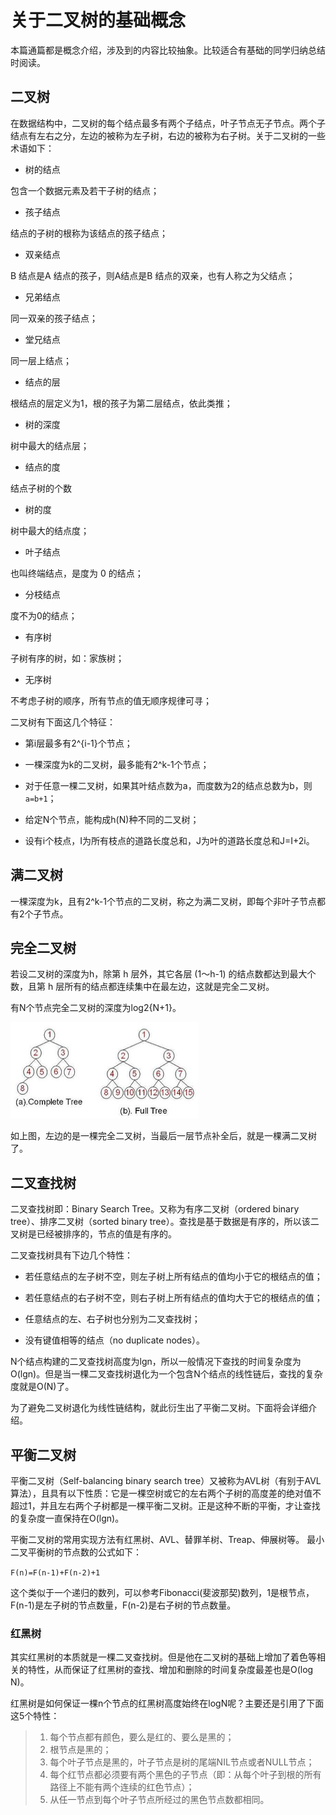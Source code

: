 # 关于二叉树的基础概念

本篇通篇都是概念介绍，涉及到的内容比较抽象。比较适合有基础的同学归纳总结时阅读。

## 二叉树

在数据结构中，二叉树的每个结点最多有两个子结点，叶子节点无子节点。两个子结点有左右之分，左边的被称为左子树，右边的被称为右子树。关于二叉树的一些术语如下：

* 树的结点

包含一个数据元素及若干子树的结点；

* 孩子结点

结点的子树的根称为该结点的孩子结点；

* 双亲结点

B 结点是A 结点的孩子，则A结点是B 结点的双亲，也有人称之为父结点；

* 兄弟结点

同一双亲的孩子结点；

* 堂兄结点

同一层上结点；

* 结点的层

根结点的层定义为1，根的孩子为第二层结点，依此类推；

* 树的深度

树中最大的结点层；

* 结点的度

结点子树的个数

* 树的度

树中最大的结点度；

* 叶子结点

也叫终端结点，是度为 0 的结点；

* 分枝结点

度不为0的结点；

* 有序树

子树有序的树，如：家族树；

* 无序树

不考虑子树的顺序，所有节点的值无顺序规律可寻；

二叉树有下面这几个特征：

* 第i层最多有2^{i-1}个节点；
* 一棵深度为k的二叉树，最多能有2^k-1个节点；
* 对于任意一棵二叉树，如果其叶结点数为a，而度数为2的结点总数为b，则`a=b+1`；
* 给定N个节点，能构成h\(N\)种不同的二叉树；

* 设有i个枝点，I为所有枝点的道路长度总和，J为叶的道路长度总和J=I+2i。

## 满二叉树

一棵深度为k，且有2^k-1个节点的二叉树，称之为满二叉树，即每个非叶子节点都有2个子节点。

## 完全二叉树

若设二叉树的深度为h，除第 h 层外，其它各层 \(1～h-1\) 的结点数都达到最大个数，且第 h 层所有的结点都连续集中在最左边，这就是完全二叉树。

有N个节点完全二叉树的深度为log2{N+1}。

![](/assets/trees.png)

如上图，左边的是一棵完全二叉树，当最后一层节点补全后，就是一棵满二叉树了。

## 二叉查找树

二叉查找树即：Binary Search Tree。又称为有序二叉树（ordered binary tree）、排序二叉树（sorted binary tree）。查找是基于数据是有序的，所以该二叉树是已经被排序的，节点的值是有序的。

二叉查找树具有下边几个特性：

* 若任意结点的左子树不空，则左子树上所有结点的值均小于它的根结点的值；

* 若任意结点的右子树不空，则右子树上所有结点的值均大于它的根结点的值；

* 任意结点的左、右子树也分别为二叉查找树；

* 没有键值相等的结点（no duplicate nodes）。

N个结点构建的二叉查找树高度为lgn，所以一般情况下查找的时间复杂度为O\(lgn\)。但是当一棵二叉查找树退化为一个包含N个结点的线性链后，查找的复杂度就是O\(N\)了。

为了避免二叉树退化为线性链结构，就此衍生出了平衡二叉树。下面将会详细介绍。

## 平衡二叉树

平衡二叉树（Self-balancing binary search tree）又被称为AVL树（有别于AVL算法），且具有以下性质：它是一棵空树或它的左右两个子树的高度差的绝对值不超过1，并且左右两个子树都是一棵平衡二叉树。正是这种不断的平衡，才让查找的复杂度一直保持在O\(lgn\)。

平衡二叉树的常用实现方法有红黑树、AVL、替罪羊树、Treap、伸展树等。 最小二叉平衡树的节点数的公式如下：

`F(n)=F(n-1)+F(n-2)+1`

这个类似于一个递归的数列，可以参考Fibonacci\(斐波那契\)数列，1是根节点，F\(n-1\)是左子树的节点数量，F\(n-2\)是右子树的节点数量。

### 红黑树

其实红黑树的本质就是一棵二叉查找树。但是他在二叉树的基础上增加了着色等相关的特性，从而保证了红黑树的查找、增加和删除的时间复杂度最差也是O\(log N\)。

红黑树是如何保证一棵n个节点的红黑树高度始终在logN呢？主要还是引用了下面这5个特性：

> 1. 每个节点都有颜色，要么是红的、要么是黑的；
> 2. 根节点是黑的；
> 3. 每个叶子节点是黑的，叶子节点是树的尾端NIL节点或者NULL节点；
> 4. 每个红节点都必须要有两个黑色的子节点（即：从每个叶子到根的所有路径上不能有两个连续的红色节点）；
> 5. 从任一节点到每个叶子节点所经过的黑色节点数都相同。



